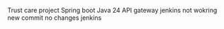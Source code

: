 Trust care project
Spring boot
Java 24
API gateway
jenkins not wokring
new commit
no changes
jenkins

